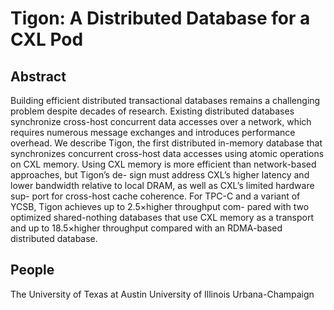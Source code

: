 # Tigon: A Distributed Database for a CXL Pod

## Abstract
Building efficient distributed transactional databases remains
a challenging problem despite decades of research. Existing
distributed databases synchronize cross-host concurrent data
accesses over a network, which requires numerous message
exchanges and introduces performance overhead.
We describe Tigon, the first distributed in-memory database
that synchronizes concurrent cross-host data accesses using
atomic operations on CXL memory. Using CXL memory is
more efficient than network-based approaches, but Tigon’s de-
sign must address CXL’s higher latency and lower bandwidth
relative to local DRAM, as well as CXL’s limited hardware sup-
port for cross-host cache coherence. For TPC-C and a variant
of YCSB, Tigon achieves up to 2.5×higher throughput com-
pared with two optimized shared-nothing databases that use
CXL memory as a transport and up to 18.5×higher throughput
compared with an RDMA-based distributed database.

## People
The University of Texas at Austin 
University of Illinois Urbana-Champaign